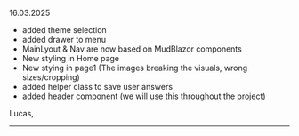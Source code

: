 16.03.2025

- added theme selection
- added drawer to menu
- MainLyout & Nav are now based on MudBlazor components
- New styling in Home page
- New stying in page1 (The images breaking the visuals, wrong sizes/cropping)
- added helper class to save user answers 
- added header component (we will use this throughout the project)

Lucas,

---------------------------------------

